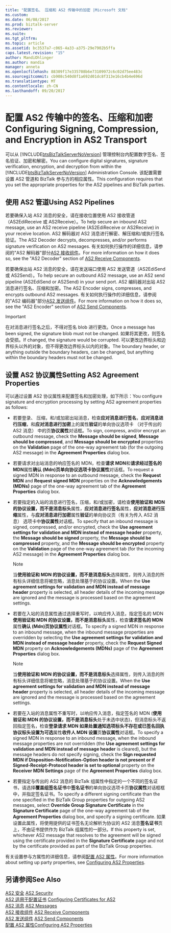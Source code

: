 ```yaml
---
title: "配置签名、 压缩和 AS2 传输中的加密 |Microsoft 文档"
ms.custom: 
ms.date: 06/08/2017
ms.prod: biztalk-server
ms.reviewer: 
ms.suite: 
ms.tgt_pltfrm: 
ms.topic: article
ms.assetid: bc3537a7-c065-4a33-a375-29e7902b5ffa
caps.latest.revision: "15"
author: MandiOhlinger
ms.author: mandia
manager: anneta
ms.openlocfilehash: 88309f17e335708b6e73109972c6c02d75ee483c
ms.sourcegitcommit: cb908c540d8f1a692d01dc8f313e16cb4b4e696d
ms.translationtype: MT
ms.contentlocale: zh-CN
ms.lasthandoff: 09/20/2017
---
```

# <a name="configuring-signing-compression-and-encryption-in-as2-transport"></a><span data-ttu-id="90d87-102">配置 AS2 传输中的签名、压缩和加密</span><span class="sxs-lookup"><span data-stu-id="90d87-102">Configuring Signing, Compression, and Encryption in AS2 Transport</span></span>
<span data-ttu-id="90d87-103">可以从 [!INCLUDE[btsBizTalkServerNoVersion](../includes/btsbiztalkservernoversion-md.md)] 管理控制台内配置数字签名、签名验证、加密和解密。</span><span class="sxs-lookup"><span data-stu-id="90d87-103">You can configure digital signatures, signature verification, encryption, and decryption from within the [!INCLUDE[btsBizTalkServerNoVersion](../includes/btsbiztalkservernoversion-md.md)] Administration Console.</span></span> <span data-ttu-id="90d87-104">该配置需要设置 AS2 管道和 BizTalk 参与方的相应属性。</span><span class="sxs-lookup"><span data-stu-id="90d87-104">This configuration requires that you set the appropriate properties for the AS2 pipelines and BizTalk parties.</span></span>  
  
## <a name="using-as2-pipelines"></a><span data-ttu-id="90d87-105">使用 AS2 管道</span><span class="sxs-lookup"><span data-stu-id="90d87-105">Using AS2 Pipelines</span></span>  
 <span data-ttu-id="90d87-106">若要确保入站 AS2 消息的安全，请在接收位置使用 AS2 接收管道（AS2EdiReceive 或 AS2Receive）。</span><span class="sxs-lookup"><span data-stu-id="90d87-106">To help secure an inbound AS2 message, use an AS2 receive pipeline (AS2EdiReceive or AS2Receive) in your receive location.</span></span> <span data-ttu-id="90d87-107">AS2 解码器对 AS2 消息进行解密、解压缩和/或执行签名验证。</span><span class="sxs-lookup"><span data-stu-id="90d87-107">The AS2 Decoder decrypts, decompresses, and/or performs signature verification on AS2 messages.</span></span> <span data-ttu-id="90d87-108">有关如何执行操作的详细信息，请参阅的"AS2 解码器"部分[AS2 接收组件](../core/as2-receive-components.md)。</span><span class="sxs-lookup"><span data-stu-id="90d87-108">For more information on how it does so, see the "AS2 Decoder" section of [AS2 Receive Components](../core/as2-receive-components.md).</span></span>  
  
 <span data-ttu-id="90d87-109">若要确保出站 AS2 消息的安全，请在发送端口使用 AS2 发送管道（AS2EdiSend 或 AS2Send）。</span><span class="sxs-lookup"><span data-stu-id="90d87-109">To help secure an outbound AS2 message, use an AS2 send pipeline (AS2EdiSend or AS2Send) in your send port.</span></span> <span data-ttu-id="90d87-110">AS2 编码器对出站 AS2 消息进行签名、压缩和加密。</span><span class="sxs-lookup"><span data-stu-id="90d87-110">The AS2 Encoder signs, compresses, and encrypts outbound AS2 messages.</span></span> <span data-ttu-id="90d87-111">有关如何执行操作的详细信息，请参阅的"AS2 编码器"部分[AS2 发送组件](../core/as2-send-components.md)。</span><span class="sxs-lookup"><span data-stu-id="90d87-111">For more information on how it does so, see the "AS2 Encoder" section of [AS2 Send Components](../core/as2-send-components.md).</span></span>  
  
> [!IMPORTANT]
>  <span data-ttu-id="90d87-112">在对消息进行签名之后，不得对签名 blob 进行更改。</span><span class="sxs-lookup"><span data-stu-id="90d87-112">Once a message has been signed, the signature blob must not be changed.</span></span> <span data-ttu-id="90d87-113">如果将其更改，则签名会受损。</span><span class="sxs-lookup"><span data-stu-id="90d87-113">If changed, the signature would be corrupted.</span></span> <span data-ttu-id="90d87-114">可以更改边界标头和边界标头以外的对象，但不得更改边界标头以内的对象。</span><span class="sxs-lookup"><span data-stu-id="90d87-114">The boundary header, or anything outside the boundary headers, can be changed, but anything within the boundary headers must not be changed.</span></span>  
  
## <a name="setting-as2-agreement-properties"></a><span data-ttu-id="90d87-115">设置 AS2 协议属性</span><span class="sxs-lookup"><span data-stu-id="90d87-115">Setting AS2 Agreement Properties</span></span>  
 <span data-ttu-id="90d87-116">可以通过设置 AS2 协议属性来配置签名和加密处理，如下所示：</span><span class="sxs-lookup"><span data-stu-id="90d87-116">You configure signature and encryption processing by setting AS2 agreement properties as follows:</span></span>  
  
-   <span data-ttu-id="90d87-117">若要登录、 压缩，和/或加密出站消息，检查**应对消息进行签名**，**应对消息进行压缩**，和**应对消息进行加密**上的属性**验证**的单向协议选项卡 （对于传出的 AS2 消息） 中的页**协议属性**对话框。</span><span class="sxs-lookup"><span data-stu-id="90d87-117">To sign, compress, and/or encrypt an outbound message, check the **Message should be signed**, **Message should be compressed**, and **Message should be encrypted** properties on the **Validation** page of the one-way agreement tab (for the outgoing AS2 message) in the **Agreement Properties** dialog box.</span></span>  
  
-   <span data-ttu-id="90d87-118">若要请求对出站消息的响应签名的 MDN，检查**请求 MDN**和**请求经过签名的 MDN**属性**确认 (Mdn)**页单向协议选项卡**协议属性**对话框。</span><span class="sxs-lookup"><span data-stu-id="90d87-118">To request a signed MDN in response to an outbound message, check the **Request MDN** and **Request signed MDN** properties on the **Acknowledgements (MDNs)** page of the one-way agreement tab of the **Agreement Properties** dialog box.</span></span>  
  
-   <span data-ttu-id="90d87-119">若要指定的入站的消息进行签名，压缩，和/或加密，请检查**使用验证和 MDN 的协议设置，而不是消息标头**属性，**应对消息进行签名**属性，**应对消息进行压缩**属性，与**应对消息进行加密**属性**验证**的单向协议页（有关为传入 AS2 消息） 选项卡中**协议属性**对话框。</span><span class="sxs-lookup"><span data-stu-id="90d87-119">To specify that an inbound message is signed, compressed, and/or encrypted, check the **Use agreement settings for validation and MDN instead of message header** property, the **Message should be signed** property, the **Message should be compressed** property, and the **Message should be encrypted** property on the **Validation** page of the one-way agreement tab (for the incoming AS2 message) in the **Agreement Properties** dialog box.</span></span>  
  
    > [!NOTE]
    >  <span data-ttu-id="90d87-120">当**使用验证和 MDN 的协议设置，而不是消息标头**选择属性，则传入消息的所有标头详细信息将被忽略，消息处理基于的协议设置。</span><span class="sxs-lookup"><span data-stu-id="90d87-120">When the **Use agreement settings for validation and MDN instead of message header** property is selected, all header details of the incoming message are ignored and the message is processed based on the agreement settings.</span></span>  
  
-   <span data-ttu-id="90d87-121">若要在入站的消息属性通过选择重写时，以响应传入消息，指定签名的 MDN**使用验证和 MDN 的协议设置，而不是消息标头**属性，检查**请求签名的 MDN**属性**确认 (Mdn)**页**协议属性**对话框。</span><span class="sxs-lookup"><span data-stu-id="90d87-121">To specify a signed MDN in response to an inbound message, when the inbound message properties are overridden by selecting the **Use agreement settings for validation and MDN instead of message header** property, check the **Request Signed MDN** property on **Acknowledgements (MDNs)** page of the **Agreement Properties** dialog box.</span></span>  
  
    > [!NOTE]
    >  <span data-ttu-id="90d87-122">当**使用验证和 MDN 的协议设置，而不是消息标头**选择属性，则传入消息的所有标头详细信息将被忽略，消息处理基于的协议设置。</span><span class="sxs-lookup"><span data-stu-id="90d87-122">When the **Use agreement settings for validation and MDN instead of message header** property is selected, all header details of the incoming message are ignored and the message is processed based on the agreement settings.</span></span>  
  
-   <span data-ttu-id="90d87-123">若要在入站的消息属性不重写时，以响应传入消息，指定签名的 MDN (**使用验证和 MDN 的协议设置，而不是消息标头**处于未选中状态)，但消息标头不返回指定签名，检查**登录请求 MDN 如果处置通知选项标头不存在或已签名回执协议标头设置为可选**属性**收件人 MDN 设置**页**协议属性**对话框。</span><span class="sxs-lookup"><span data-stu-id="90d87-123">To specify a signed MDN in response to an inbound message, when the inbound message properties are not overridden (the **Use agreement settings for validation and MDN instead of message header** is cleared), but the message headers do not specify signing, check the **Sign requested MDN if Disposition-Notification-Option header is not present or if Signed-Receipt-Protocol header is set to optional** property on the **Receiver MDN Settings** page of the **Agreement Properties** dialog box.</span></span>  
  
-   <span data-ttu-id="90d87-124">若要指定与传出的 AS2 消息的 BizTalk 组属性中指定的一个不同的签名证书，请选择**覆盖组签名证书**中**签名证书**的单向协议选项卡页**协议属性**对话框框中，并指定签名证书。</span><span class="sxs-lookup"><span data-stu-id="90d87-124">To specify a different signing certificate than the one specified in the BizTalk Group properties for outgoing AS2 messages, select **Override Group Signature Certificate** in the **Signature Certificate** page of the one-way agreement tab of the **Agreement Properties** dialog box, and specify a signing certificate.</span></span> <span data-ttu-id="90d87-125">如果设置此属性，将使用提供的证书签名无论解析为协议的 AS2 消息**签名证书**页上，不由证书提供作为 BizTalk 组属性的一部分。</span><span class="sxs-lookup"><span data-stu-id="90d87-125">If this property is set, whichever AS2 message that resolves to the agreement will be signed using the certificate provided in the **Signature Certificate** page and not by the certificate provided as part of the BizTalk Group properties.</span></span>  
  
 <span data-ttu-id="90d87-126">有关设置参与方属性的详细信息，请参阅[配置 AS2 属性](../core/configuring-as2-properties.md)。</span><span class="sxs-lookup"><span data-stu-id="90d87-126">For more information about setting up party properties, see [Configuring AS2 Properties](../core/configuring-as2-properties.md).</span></span>  
  
## <a name="see-also"></a><span data-ttu-id="90d87-127">另请参阅</span><span class="sxs-lookup"><span data-stu-id="90d87-127">See Also</span></span>  
 <span data-ttu-id="90d87-128">[AS2 安全](../core/as2-security.md) </span><span class="sxs-lookup"><span data-stu-id="90d87-128">[AS2 Security](../core/as2-security.md) </span></span>  
 <span data-ttu-id="90d87-129">[AS2 适用于配置证书](../core/configuring-certificates-for-as2.md) </span><span class="sxs-lookup"><span data-stu-id="90d87-129">[Configuring Certificates for AS2](../core/configuring-certificates-for-as2.md) </span></span>  
 <span data-ttu-id="90d87-130">[AS2 消息](../core/as2-messages.md) </span><span class="sxs-lookup"><span data-stu-id="90d87-130">[AS2 Messages](../core/as2-messages.md) </span></span>  
 <span data-ttu-id="90d87-131">[AS2 接收组件](../core/as2-receive-components.md) </span><span class="sxs-lookup"><span data-stu-id="90d87-131">[AS2 Receive Components](../core/as2-receive-components.md) </span></span>  
 <span data-ttu-id="90d87-132">[AS2 发送组件](../core/as2-send-components.md) </span><span class="sxs-lookup"><span data-stu-id="90d87-132">[AS2 Send Components](../core/as2-send-components.md) </span></span>  
 [<span data-ttu-id="90d87-133">配置 AS2 属性</span><span class="sxs-lookup"><span data-stu-id="90d87-133">Configuring AS2 Properties</span></span>](../core/configuring-as2-properties.md)